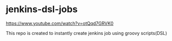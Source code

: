 # jenkins-dsl-jobs

https://www.youtube.com/watch?v=otQqd7GRVK0

This repo is created to instantly create jenkins job using groovy scripts(DSL)
